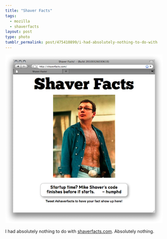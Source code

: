 ```yaml
---
title: "Shaver Facts"
tags:
  - mozilla
  - shaverfacts
layout: post
type: photo
tumblr_permalink: post/475410899/i-had-absolutely-nothing-to-do-with
---
```


[![](/img/posts/shaver-facts.png)](/img/posts/originals/shaver-facts.png)

I had absolutely nothing to do with [shaverfacts.com](http://shaverfacts.com). Absolutely nothing.
